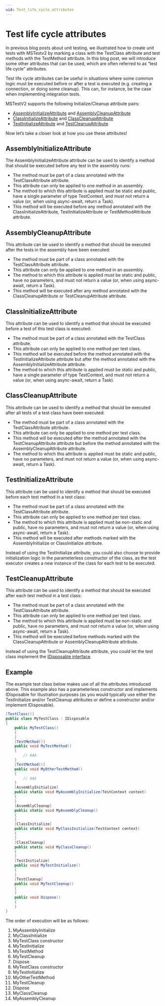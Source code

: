 ```yaml
---
uid: Test_life_cycle_attributes
---
```


# Test life cycle attributes

In previous blog posts about unit testing, we illustrated how to create unit tests with MSTestv2 by marking a class with the TestClass attribute and test methods with the TestMethod attribute. In this blog post, we will introduce some other attributes that can be used, which are often referred to as “test life cycle” attributes.

Test life cycle attributes can be useful in situations where some common logic must be executed before or after a test is executed (e.g. creating a connection, or doing some cleanup). This can, for instance, be the case when implementing integration tests.

MSTestV2 supports the following Initialize/Cleanup attribute pairs:

- [AssemblyInitializeAttribute](https://learn.microsoft.com/en-us/dotnet/api/microsoft.visualstudio.testtools.unittesting.assemblyinitializeattribute?view=visualstudiosdk-2022&viewFallbackFrom=mstest-net-1.3.2) and [AssemblyCleanupAttribute](https://learn.microsoft.com/en-us/dotnet/api/microsoft.visualstudio.testtools.unittesting.assemblycleanupattribute?view=visualstudiosdk-2022&viewFallbackFrom=mstest-net-1.3.2)
- [ClassInitializeAttribute](https://learn.microsoft.com/en-us/dotnet/api/microsoft.visualstudio.testtools.unittesting.classinitializeattribute?view=visualstudiosdk-2022&viewFallbackFrom=mstest-net-1.3.2) and [ClassCleanupAttribute](https://learn.microsoft.com/en-us/dotnet/api/microsoft.visualstudio.testtools.unittesting.classcleanupattribute?view=visualstudiosdk-2022&viewFallbackFrom=mstest-net-1.3.2)
- [TestInitializeAttribute](https://learn.microsoft.com/en-us/dotnet/api/microsoft.visualstudio.testtools.unittesting.testinitializeattribute?view=visualstudiosdk-2022&viewFallbackFrom=mstest-net-1.3.2) and [TestCleanupAttribute](https://learn.microsoft.com/en-us/dotnet/api/microsoft.visualstudio.testtools.unittesting.testcleanupattribute?view=visualstudiosdk-2022&viewFallbackFrom=mstest-net-1.3.2)

Now let’s take a closer look at how you use these attributes!

## AssemblyInitializeAttribute

The AssemblyInitializeAttribute attribute can be used to identify a method that should be executed before any test in the assembly runs:

- The method must be part of a class annotated with the TestClassAttribute attribute.
- This attribute can only be applied to one method in an assembly.
- The method to which this attribute is applied must be static and public, have a single parameter of type TestContext, and must not return a value (or, when using async-await, return a Task).
- This method will be executed before any method annotated with the ClassInitializeAttribute, TestInitializeAttribute or TestMethodAttribute attribute.

## AssemblyCleanupAttribute

This attribute can be used to identify a method that should be executed after the tests in the assembly have been executed:

- The method must be part of a class annotated with the TestClassAttribute attribute.
- This attribute can only be applied to one method in an assembly.
- The method to which this attribute is applied must be static and public, have no parameters, and must not return a value (or, when using async-await, return a Task).
- This method will be executed after any method annotated with the ClassCleanupAttribute or TestCleanupAttribute attribute.

## ClassInitializeAttribute

This attribute can be used to identify a method that should be executed before a test of this test class is executed:

- The method must be part of a class annotated with the TestClass attribute.
- This attribute can only be applied to one method per test class.
- This method will be executed before the method annotated with the TestInitializeAttribute attribute but after the method annotated with the AssemblyInitializeAttribute attribute.
- The method to which this attribute is applied must be static and public, have a single parameter of type TestContext, and must not return a value (or, when using async-await, return a Task).

## ClassCleanupAttribute

This attribute can be used to identify a method that should be executed after all tests of a test class have been executed:

- The method must be part of a class annotated with the TestClassAttribute attribute.
- This attribute can only be applied to one method per test class.
- This method will be executed after the method annotated with the TestCleanupAttribute attribute but before the method annotated with the AssemblyCleanupAttribute attribute.
- The method to which this attribute is applied must be static and public, have no parameters, and must not return a value (or, when using async-await, return a Task).

## TestInitializeAttribute

This attribute can be used to identify a method that should be executed before each test method in a test class:

- The method must be part of a class annotated with the TestClassAttribute attribute.
- This attribute can only be applied to one method per test class.
- The method to which this attribute is applied must be non-static and public, have no parameters, and must not return a value (or, when using async-await, return a Task).
- This method will be executed after methods marked with the AssemblyInitialize or ClassInitialize attribute.

Instead of using the TestInitialize attribute, you could also choose to provide initialization logic in the parameterless constructor of the class, as the test executor creates a new instance of the class for each test to be executed.

## TestCleanupAttribute

This attribute can be used to identify a method that should be executed after each test method in a test class:

- The method must be part of a class annotated with the TestClassAttribute attribute.
- This attribute can only be applied to one method per test class.
- The method to which this attribute is applied must be non-static and public, have no parameters, and must not return a value (or, when using async-await, return a Task).
- This method will be executed before methods marked with the ClassCleanupAttribute or AssemblyCleanupAttribute attribute.

Instead of using the TestCleanupAttribute attribute, you could let the test class implement the [IDisposable interface](https://learn.microsoft.com/en-us/dotnet/api/system.idisposable?view=net-5.0).

## Example

The example test class below makes use of all the attributes introduced above. This example also has a parameterless constructor and implements IDisposable for illustration purposes (as you would typically use either the TestInitialize and/or TestCleanup attributes or define a constructor and/or implement IDisposable).

```csharp
[TestClass()]
public class MyTestClass : IDisposable
{
    public MyTestClass()
    {
    }
    [TestMethod()]
    public void MyTestMethod()
    {
        // AAA
    }
    [TestMethod()]
    public void MyOtherTestMethod()
    {
        // AAA
    }
    [AssemblyInitialize]
    public static void MyAssemblyInitialize(TestContext context)
    {
    }
    [AssemblyCleanup]
    public static void MyAssemblyCleanup()
    {
    }
    [ClassInitialize]
    public static void MyClassInitialize(TestContext context)
    {
    }
    [ClassCleanup]
    public static void MyClassCleanup()
    {
    }
    [TestInitialize]
    public void MyTestInitialize()
    {
    }
    [TestCleanup]
    public void MyTestCleanup()
    {
    }
    public void Dispose()
    {
    }
}
```

The order of execution will be as follows:

1. MyAssemblyInitialize
1. MyClassInitialize
1. MyTestClass constructor
1. MyTestInitialize
1. MyTestMethod
1. MyTestCleanup
1. Dispose
1. MyTestClass constructor
1. MyTestInitialize
1. MyOtherTestMethod
1. MyTestCleanup
1. Dispose
1. MyClassCleanup
1. MyAssemblyCleanup
